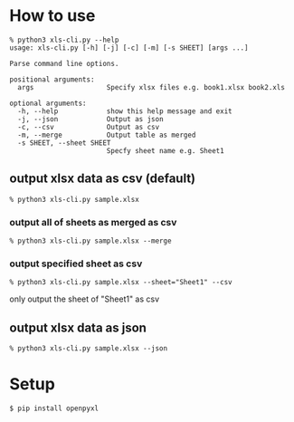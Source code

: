 # How to use

```
% python3 xls-cli.py --help                         
usage: xls-cli.py [-h] [-j] [-c] [-m] [-s SHEET] [args ...]

Parse command line options.

positional arguments:
  args                  Specify xlsx files e.g. book1.xlsx book2.xls

optional arguments:
  -h, --help            show this help message and exit
  -j, --json            Output as json
  -c, --csv             Output as csv
  -m, --merge           Output table as merged
  -s SHEET, --sheet SHEET
                        Specfy sheet name e.g. Sheet1
```

## output xlsx data as csv (default)

```
% python3 xls-cli.py sample.xlsx
```

### output all of sheets as merged as csv

```
% python3 xls-cli.py sample.xlsx --merge
```

### output specified sheet as csv

```
% python3 xls-cli.py sample.xlsx --sheet="Sheet1" --csv
```

only output the sheet of "Sheet1" as csv


## output xlsx data as json

```
% python3 xls-cli.py sample.xlsx --json
```


# Setup

```
$ pip install openpyxl
```